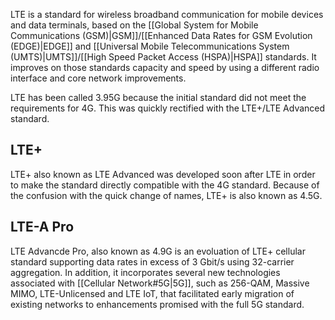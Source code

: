 
LTE  is a standard for wireless broadband communication for mobile devices and data terminals, based on the [[Global System for Mobile Communications (GSM)|GSM]]/[[Enhanced Data Rates for GSM Evolution (EDGE)|EDGE]] and [[Universal Mobile Telecommunications System (UMTS)|UMTS]]/[[High Speed Packet Access (HSPA)|HSPA]] standards. It improves on those standards capacity and speed by using a different radio interface and core network improvements. 

LTE has been called 3.95G because the initial standard did not meet the requirements for 4G. This was quickly rectified with the LTE+/LTE Advanced standard.

## LTE+

LTE+ also known as LTE Advanced was developed soon after LTE in order to make the standard directly compatible with the 4G standard.  Because of the confusion with the quick change of names, LTE+ is also known as 4.5G.

## LTE-A Pro

LTE Advancde Pro, also known as 4.9G is an evoluation of LTE+ cellular standard supporting data rates in excess of 3 Gbit/s using 32-carrier aggregation. In addition, it incorporates several new technologies associated with [[Cellular Network#5G|5G]], such as 256-QAM, Massive MIMO, LTE-Unlicensed and LTE IoT, that facilitated early migration of existing networks to enhancements promised with the full 5G standard.